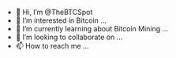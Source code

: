 - 👋 Hi, I’m @TheBTCSpot
- 👀 I’m interested in Bitcoin ...
- 🌱 I’m currently learning about Bitcoin Mining ...
- 💞️ I’m looking to collaborate on ...
- 📫 How to reach me ...

<!---
TheBTCSpot/TheBTCSpot is a ✨ special ✨ repository because its `README.md` (this file) appears on your GitHub profile.
You can click the Preview link to take a look at your changes.
--->
